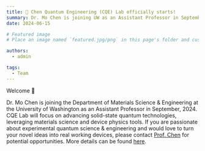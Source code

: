 ```yaml
---
title: 🎉 Chen Quantum Engineering (CQE) Lab officially starts!
summary: Dr. Mo Chen is joining UW as an Assistant Professor in September, 2024. CQE Lab will focus on advancing solid-state quantum technologies.
date: 2024-06-15

# Featured image
# Place an image named `featured.jpg/png` in this page's folder and customize its options here.

authors:
  - admin

tags:
  - Team
---
```


Welcome 👋

Dr. Mo Chen is joining the Department of Materials Science & Engineering at the University of Washington as an Assistant Professor in September, 2024. CQE Lab will focus on advancing solid-state quantum technologies, leveraging materials science and device physics tools. If you are passionate about experimental quantum science & engineering and would love to turn your novel ideas into real working devices, please contact [Prof. Chen](mailto:chenmo@caltech.edu) for potential opportunities. More details can be found [here](/opportunities/).
